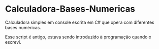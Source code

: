 # Calculadora-Bases-Numericas
Calculadora simples em console escrita em C# que opera com diferentes bases numéricas.

Esse script é antigo, estava sendo introduzido à programação quando o escrevi.
